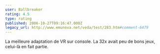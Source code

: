 ```yaml
---
user: Ballbreaker
rating: 4.5
type: rating
published: 2006-10-27T09:16:47.000Z
legacy_url: http://www.emunova.net/veda/test/283.htm#comment-6479
---
```

La meilleure adaptation de VR sur console. La 32x avait peu de bons jeux, celui-là en fait partie.